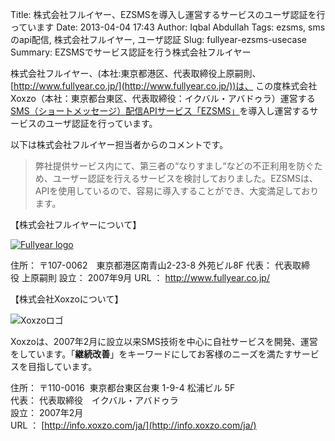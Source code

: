 Title: 株式会社フルイヤー、EZSMSを導入し運営するサービスのユーザ認証を行っています
Date: 2013-04-04 17:43
Author: Iqbal Abdullah
Tags: ezsms, smsのapi配信, 株式会社フルイヤー, ユーザ認証
Slug: fullyear-ezsms-usecase
Summary: EZSMSでサービス認証を行う株式会社フルイヤー

株式会社フルイヤー、(本社:東京都港区、代表取締役上原嗣則、[http://www.fullyear.co.jp/](http://www.fullyear.co.jp/))は、
この度株式会社Xoxzo（本社：東京都台東区、代表取締役：イクバル・アバドゥラ）運営する[SMS（ショートメッセージ）配信APIサービス「EZSMS」](http://www.ezsms.biz/ja)を導入し運営するサービスのユーザ認証を行っています。

以下は株式会社フルイヤー担当者からのコメントです。

> 弊社提供サービス内にて、第三者の“なりすまし“などの不正利用を防ぐため、ユーザー認証を行えるサービスを検討しておりました。EZSMSは、APIを使用しているので、容易に導入することができ、大変満足しております。

【株式会社フルイヤーについて】

[![Fullyear logo]({filename}/images/client-logos/fullyear-logo.gif)](http://www.fullyear.co.jp/)

住所： 〒107-0062　東京都港区南青山2-23-8 外苑ビル8F
代表： 代表取締役 上原嗣則
設立： 2007年9月
URL ： <http://www.fullyear.co.jp/>

【株式会社Xoxzoについて】

![Xoxzoロゴ]({filename}/images/xoxzo-logo-02.png)

Xoxzoは、2007年2月に設立以来SMS技術を中心に自社サービスを開発、運営をしています。「**継続改善**」をキーワードにしてお客様のニーズを満たすサービスを目指しています。

住所： 〒110-0016  東京都台東区台東 1-9-4 松浦ビル 5F  
代表： 代表取締役　イクバル・アバドゥラ  
設立： 2007年2月  
URL ： [http://info.xoxzo.com/ja/](http://info.xoxzo.com/ja/)

